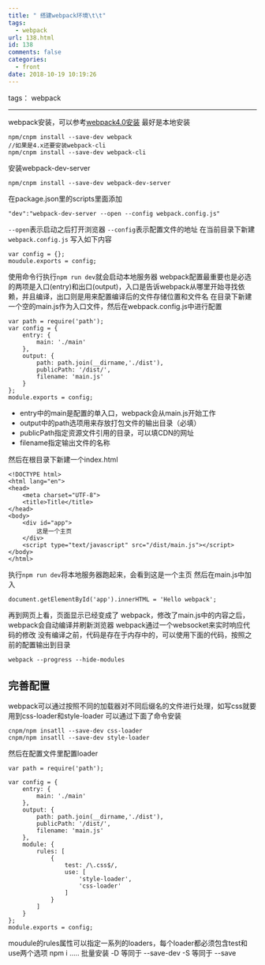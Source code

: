 ```yaml
---
title: " 搭建webpack环境\t\t"
tags:
  - webpack
url: 138.html
id: 138
comments: false
categories:
  - front
date: 2018-10-19 10:19:26
---
```


tags： webpack

* * *

webpack安装，可以参考[webpack4.0安装](https://blog.csdn.net/qq_36407748/article/details/80968300) 最好是本地安装

    npm/cnpm install --save-dev webpack
    //如果是4.x还要安装webpack-cli
    npm/cnpm install --save-dev webpack-cli
    

安装webpack-dev-server

    npm/cnpm install --save-dev webpack-dev-server
    

在package.json里的scripts里面添加

    "dev":"webpack-dev-server --open --config webpack.config.js"
    

`--open`表示启动之后打开浏览器 `--config`表示配置文件的地址 在当前目录下新建`webpack.config.js` 写入如下内容

    var config = {};
    moudule.exports = config;
    

使用命令行执行`npm run dev`就会启动本地服务器 webpack配置最重要也是必选的两项是入口(entry)和出口(output)，入口是告诉webpack从哪里开始寻找依赖，并且编译，出口则是用来配置编译后的文件存储位置和文件名 在目录下新建一个空的main.js作为入口文件，然后在webpack.config.js中进行配置

    var path = require('path');
    var config = {
        entry: {
            main: './main'
        },
        output: {
            path: path.join(__dirname,'./dist'),
            publicPath: '/dist/',
            filename: 'main.js'
        }
    };
    module.exports = config;
    

*   entry中的main是配置的单入口，webpack会从main.js开始工作
*   output中的path选项用来存放打包文件的输出目录（必填）
*   publicPath指定资源文件引用的目录，可以填CDN的网址
*   filename指定输出文件的名称

然后在根目录下新建一个index.html

    <!DOCTYPE html>
    <html lang="en">
    <head>
        <meta charset="UTF-8">
        <title>Title</title>
    </head>
    <body>
        <div id="app">
            这是一个主页
        </div>
        <script type="text/javascript" src="/dist/main.js"></script>
    </body>
    </html>
    

执行`npm run dev`将本地服务器跑起来，会看到这是一个主页 然后在main.js中加入

    document.getElementById('app').innerHTML = 'Hello webpack';
    

再到网页上看，页面显示已经变成了 webpack，修改了main.js中的内容之后，webpack会自动编译并刷新浏览器 webpack通过一个websocket来实时响应代码的修改 没有编译之前，代码是存在于内存中的，可以使用下面的代码，按照之前的配置输出到目录

    webpack --progress --hide-modules
    

完善配置
----

webpack可以通过按照不同的加载器对不同后缀名的文件进行处理，如写css就要用到css-loader和style-loader 可以通过下面了命令安装

    cnpm/npm insatll --save-dev css-loader
    cnpm/npm insatll --save-dev style-loader
    

然后在配置文件里配置loader

    var path = require('path');
    
    var config = {
        entry: {
            main: './main'
        },
        output: {
            path: path.join(__dirname,'./dist'),
            publicPath: '/dist/',
            filename: 'main.js'
        },
        module: {
            rules: [
                {
                    test: /\.css$/,
                    use: [
                        'style-loader',
                        'css-loader'
                    ]
                }
            ]
        }
    };
    module.exports = config;
    

moudule的rules属性可以指定一系列的loaders，每个loader都必须包含test和use两个选项 npm i ..... 批量安装 -D 等同于 --save-dev -S 等同于 --save